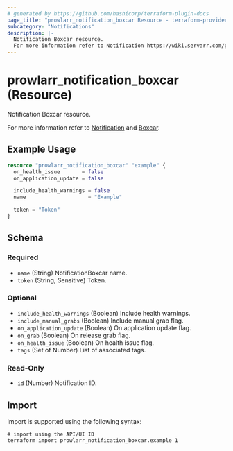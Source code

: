 ```yaml
---
# generated by https://github.com/hashicorp/terraform-plugin-docs
page_title: "prowlarr_notification_boxcar Resource - terraform-provider-prowlarr"
subcategory: "Notifications"
description: |-
  Notification Boxcar resource.
  For more information refer to Notification https://wiki.servarr.com/prowlarr/settings#connect and Boxcar https://wiki.servarr.com/prowlarr/supported#boxcar.
---
```


# prowlarr_notification_boxcar (Resource)

<!-- subcategory:Notifications -->Notification Boxcar resource.
For more information refer to [Notification](https://wiki.servarr.com/prowlarr/settings#connect) and [Boxcar](https://wiki.servarr.com/prowlarr/supported#boxcar).

## Example Usage

```terraform
resource "prowlarr_notification_boxcar" "example" {
  on_health_issue       = false
  on_application_update = false

  include_health_warnings = false
  name                    = "Example"

  token = "Token"
}
```

<!-- schema generated by tfplugindocs -->
## Schema

### Required

- `name` (String) NotificationBoxcar name.
- `token` (String, Sensitive) Token.

### Optional

- `include_health_warnings` (Boolean) Include health warnings.
- `include_manual_grabs` (Boolean) Include manual grab flag.
- `on_application_update` (Boolean) On application update flag.
- `on_grab` (Boolean) On release grab flag.
- `on_health_issue` (Boolean) On health issue flag.
- `tags` (Set of Number) List of associated tags.

### Read-Only

- `id` (Number) Notification ID.

## Import

Import is supported using the following syntax:

```shell
# import using the API/UI ID
terraform import prowlarr_notification_boxcar.example 1
```
